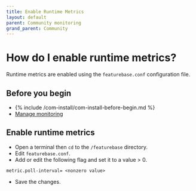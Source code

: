 ```yaml
---
title: Enable Runtime Metrics
layout: default
parent: Community monitoring
grand_parent: Community
---
```


# How do I enable runtime metrics?

Runtime metrics are enabled using the `featurebase.conf` configuration file.

## Before you begin

* {% include /com-install/com-install-before-begin.md %}
* [Manage monitoring](/docs/community/com-monitoring/com-monitoring-home)

## Enable runtime metrics

* Open a terminal then `cd` to the `/featurebase` directory.
* Edit `featurebase.conf`.
* Add or edit the following flag and set it to a value > 0.

```
metric.poll-interval= <nonzero value>
```

* Save the changes.

